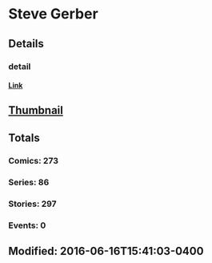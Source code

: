 # Steve  Gerber 
## Details
### detail
#### [Link](http://marvel.com/comics/creators/144/steve_gerber?utm_campaign=apiRef&utm_source=225578a89fc76f3d20fbffda5d17a88d)
## [Thumbnail](http://i.annihil.us/u/prod/marvel/i/mg/6/30/4c3607ba4f563.jpg)
## Totals
### Comics: 273
### Series: 86
### Stories: 297
### Events: 0
## Modified: 2016-06-16T15:41:03-0400